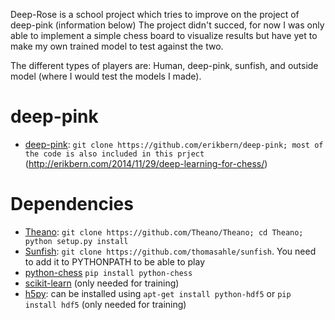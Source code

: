 Deep-Rose is a school project which tries to improve on the project of deep-pink (information below)
The project didn't succed, for now I was only able to implement a simple chess board to visualize results but have yet to make my own trained model to test against the two.

The different types of players are: Human, deep-pink, sunfish, and outside model (where I would test the models I made).

deep-pink
=========
* [deep-pink](https://github.com/erikbern/deep-pink): `git clone https://github.com/erikbern/deep-pink; most of the code is also included in this prject`
(http://erikbern.com/2014/11/29/deep-learning-for-chess/)

Dependencies
============

* [Theano](https://github.com/Theano/Theano): `git clone https://github.com/Theano/Theano; cd Theano; python setup.py install`
* [Sunfish](https://github.com/thomasahle/sunfish): `git clone https://github.com/thomasahle/sunfish`. You need to add it to PYTHONPATH to be able to play
* [python-chess](https://pypi.python.org/pypi/python-chess) `pip install python-chess`
* [scikit-learn](http://scikit-learn.org/stable/install.html) (only needed for training)
* [h5py](http://www.h5py.org/): can be installed using `apt-get install python-hdf5` or `pip install hdf5` (only needed for training)
